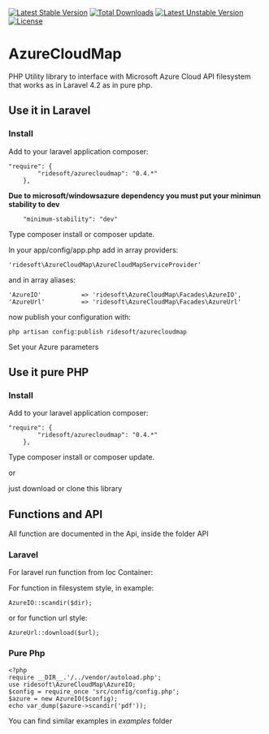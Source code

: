 [![Latest Stable Version](https://poser.pugx.org/ridesoft/azurecloudmap/v/stable.svg)](https://packagist.org/packages/ridesoft/azurecloudmap) [![Total Downloads](https://poser.pugx.org/ridesoft/azurecloudmap/downloads.svg)](https://packagist.org/packages/ridesoft/azurecloudmap) [![Latest Unstable Version](https://poser.pugx.org/ridesoft/azurecloudmap/v/unstable.svg)](https://packagist.org/packages/ridesoft/azurecloudmap) [![License](https://poser.pugx.org/ridesoft/azurecloudmap/license.svg)](https://packagist.org/packages/ridesoft/azurecloudmap)
# AzureCloudMap

PHP Utility library to interface with Microsoft Azure Cloud API filesystem that works as in Laravel 4.2 as in pure php.

## Use it in Laravel

### Install

Add to your laravel application composer:
```
"require": {
        "ridesoft/azurecloudmap": "0.4.*"
    },
```
**Due to  microsoft/windowsazure dependency you must put your minimun stability to dev**
```
    "minimum-stability": "dev"
```
Type composer install or composer update.

In your app/config/app.php add in array providers:
```
'ridesoft\AzureCloudMap\AzureCloudMapServiceProvider'
```
and in array aliases:
```
'AzureIO'           => 'ridesoft\AzureCloudMap\Facades\AzureIO',
'AzureUrl'          => 'ridesoft\AzureCloudMap\Facades\AzureUrl'
```

now publish your configuration with:
```
php artisan config:publish ridesoft/azurecloudmap
```

Set your Azure parameters

## Use it pure PHP
### Install

Add to your laravel application composer:
```
"require": {
        "ridesoft/azurecloudmap": "0.4.*"
    },
```
Type composer install or composer update.

or

just download or clone this library

## Functions and API
All function are documented in the Api, inside the folder API

### Laravel

For laravel run function from Ioc Container:

For function in filesystem style, in example:
```
AzureIO::scandir($dir);
```
or for function url style:
```
AzureUrl::download($url);
```

### Pure Php
```
<?php
require __DIR__.'/../vendor/autoload.php';
use ridesoft\AzureCloudMap\AzureIO;
$config = require_once 'src/config/config.php';
$azure = new AzureIO($config);
echo var_dump($azure->scandir('pdf'));
```

You can find similar examples in *examples* folder
